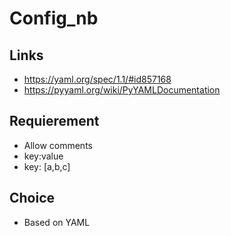 # Config_nb

## Links

* https://yaml.org/spec/1.1/#id857168
* https://pyyaml.org/wiki/PyYAMLDocumentation

## Requierement

* Allow comments
* key:value
* key: [a,b,c]

## Choice

* Based on YAML